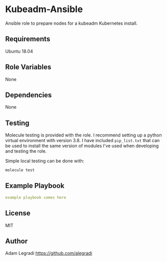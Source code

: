 # Kubeadm-Ansible

Ansible role to prepare nodes for a kubeadm Kubernetes install.

## Requirements

Ubuntu 18.04 

## Role Variables
None 

## Dependencies
None

## Testing

Molecule testing is provided with the role. I recommend setting up a python virtual environment with version 3.8. I have included `pip_list.txt` that can be used to install the same version of modules I've used when developing and testing the role.

Simple local testing can be done with:
```bash
molecule test
```

## Example Playbook
```yaml
example playbook comes here
```



## License
MIT


## Author
Adam Legradi <https://github.com/alegradi>
